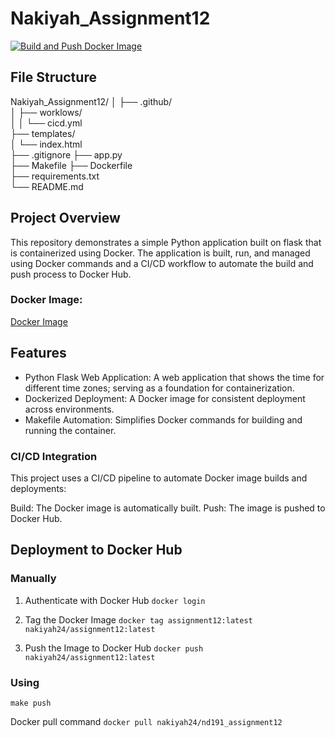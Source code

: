 # Nakiyah_Assignment12

[![Build and Push Docker Image](https://github.com/nogibjj/Nakiyah_Assignment12/actions/workflows/cicd.yml/badge.svg)](https://github.com/nogibjj/Nakiyah_Assignment12/actions/workflows/cicd.yml)

## File Structure
Nakiyah_Assignment12/
│
├── .github/                
│   ├── worklows/                  
│   │   └── cicd.yml         
├── templates/                
│   └── index.html            
├── .gitignore
├── app.py                    
├── Makefile
├── Dockerfile                    
├── requirements.txt              
└── README.md                 

## Project Overview
This repository demonstrates a simple Python application built on flask that is containerized using Docker. The application is built, run, and managed using Docker commands and a CI/CD workflow to automate the build and push process to Docker Hub.

### Docker Image: 
[Docker Image](https://hub.docker.com/r/nakiyah24/nd191_assignment12)

## Features
- Python Flask Web Application: A web application that shows the time for different time zones; serving as a foundation for containerization.
- Dockerized Deployment: A Docker image for consistent deployment across environments.
- Makefile Automation: Simplifies Docker commands for building and running the container.


### CI/CD Integration
This project uses a CI/CD pipeline to automate Docker image builds and deployments:

Build: The Docker image is automatically built.
Push: The image is pushed to Docker Hub.

## Deployment to Docker Hub
### Manually
1. Authenticate with Docker Hub
`docker login`

2. Tag the Docker Image
`docker tag assignment12:latest nakiyah24/assignment12:latest`

3. Push the Image to Docker Hub
`docker push nakiyah24/assignment12:latest`


### Using 
`make push`

Docker pull command
`docker pull nakiyah24/nd191_assignment12`
